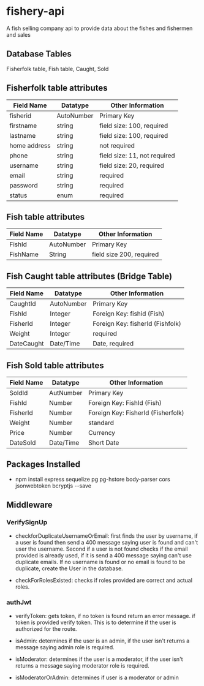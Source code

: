 # fishery-api
A fish selling company api to provide data about the fishes and fishermen and sales

## Database Tables

Fisherfolk table, Fish table, Caught, Sold

## Fisherfolk table attributes

Field Name | Datatype | Other Information
--- | --- | ---
fisherid | AutoNumber | Primary Key
firstname | string | field size: 100, required
lastname | string | field size: 100, required
home address | string | not required
phone | string | field size: 11, not required
username | string | field size: 20, required
email | string | required
password | string | required
status | enum | required

## Fish table attributes

Field Name | Datatype | Other Information
--- | --- | ---
FishId | AutoNumber | Primary Key
FishName | String | field size 200, required

## Fish Caught table attributes (Bridge Table)

Field Name | Datatype | Other Information
--- | --- | ---
CaughtId | AutoNumber | Primary Key
FishId | Integer | Foreign Key: fishid (Fish)
FisherId | Integer | Foreign Key: fisherId (Fishfolk)
Weight | Integer | required
DateCaught | Date/Time | Date, required

## Fish Sold table attributes

Field Name | Datatype | Other Information
--- | --- | ---
SoldId | AutNumber | Primary Key
FishId | Number| Foreign Key: FishId (Fish)
FisherId | Number | Foreign Key: FisherId (Fisherfolk)
Weight | Number | standard
Price | Number | Currency
DateSold | Date/Time | Short Date

## Packages Installed

- npm install express sequelize pg pg-hstore body-parser cors jsonwebtoken bcryptjs --save

## Middleware

### VerifySignUp

- checkforDuplicateUsernameOrEmail: first finds the user by username, if a user is found then send a 400 message saying user is found and can't user the username. Second if a user is not found checks if the email provided is already used, if it is send a 400 message saying can't use duplicate emails. If no username is found or no email is found to be duplicate, create the User in the database.

- checkForRolesExisted: checks if roles provided are correct and actual roles.

### authJwt

- verifyToken: gets token, if no token is found return an error message. if token is provided verify token. This is to determine if the user is authorized for the route.

- isAdmin: determines if the user is an admin, if the user isn't returns a message saying admin role is required.

- isModerator: determines if the user is a moderator, if the user isn't returns a message saying moderator role is required.

- isModeratorOrAdmin: determines if user is a moderator or admin
